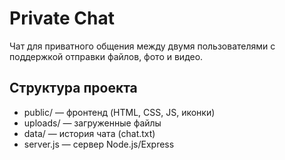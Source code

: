 # Private Chat

Чат для приватного общения между двумя пользователями с поддержкой отправки файлов, фото и видео. 

## Структура проекта
- public/ — фронтенд (HTML, CSS, JS, иконки)
- uploads/ — загруженные файлы
- data/ — история чата (chat.txt)
- server.js — сервер Node.js/Express 